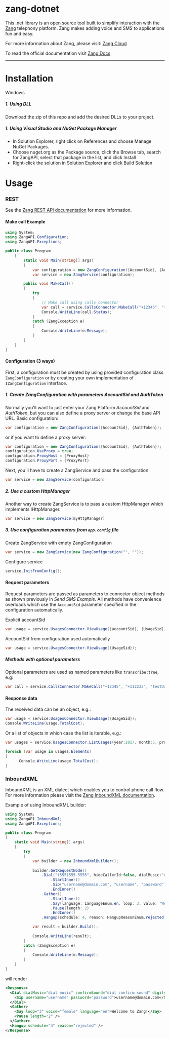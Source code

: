 zang-dotnet
===========

This .net library is an open source tool built to simplify interaction with the [Zang](http://www.zang.io) telephony platform. Zang makes adding voice and SMS to applications fun and easy.

For more information about Zang, please visit: [Zang Cloud](https://www.zang.io/products/cloud)

To read the official documentation visit [Zang Docs](http://docs.zang.io)

---


Installation
============

Windows
##### 1. Using DLL

Download the zip of this repo and add the desired DLLs to your project.

##### 1. Using Visual Studio and NuGet Package Manager

- In Solution Explorer, right click on References and choose Manage NuGet Packages.
- Choose nuget.org as the Package source, click the Browse tab, search for ZangAPI, select that package in the list, and click Install
- Right-click the solution in Solution Explorer and click Build Solution

Usage
======

### REST

See the [Zang REST API documentation](http://docs.zang.io/docs/overview) for more information.

#### Make call Example

```cs
using System;
using ZangAPI.Configuration;
using ZangAPI.Exceptions;

public class Program
    {
        static void Main(string[] args)
        {
            var configuration = new ZangConfiguration({AccountSid}, {AuthToken});
			var service = new ZangService(configuration);

		public void MakeCall()
        {
            try
            {
                // Make call using calls connector
                var call = service.CallsConnector.MakeCall("+12345", "+12678", "http://zang.io/ivr/welcome/call", playDtmf: "ww12w3221", timeout: 100);
                Console.WriteLine(call.Status);
            }
            catch (ZangException e)
            {
                Console.WriteLine(e.Message);
            }
        }
    }
}
```


#### Configuration (3 ways)

First, a configuration must be created by using provided configuration class `ZangConfiguration` or by creating your own implementation of `IZangConfiguration` interface.

##### 1. Create ZangConfiguration with parameters AccountSid and AuthToken

Normally you'll want to just enter your Zang Platform *AccountSid* and *AuthToken*, but you can also define a proxy server or change the base API URL.
Basic configuration:

```cs
var configuration = new ZangConfiguration({AccountSid}, {AuthToken});
```
or if you want to define a proxy server:
```cs
var configuration = new ZangConfiguration({AccountSid}, {AuthToken});
configuration.UseProxy = true;
configuration.ProxyHost = {ProxyHost}
configuration.ProxyPort = {ProxyPort}
```
Next, you'll have to create a ZangService and pass the configuration
```cs
var service = new ZangService(configuration)
```

##### 2. Use a custom HttpManager
Another way to create ZangService is to pass a custom HttpManager which implements IHttpManager. 
```cs
var service = new ZangService(myHttpManager)
```

##### 3. Use configuration parameters from `app.config` file

Create ZangService with empty ZangConfiguration
```cs
var service = new ZangService(new ZangConfiguration("", ""));
```

Configure service 
```cs
service.InitFromConfig();
```


#### Request parameters
Request parameters are passed as parameters to connector object methods as shown previously in *Send SMS Example*. All methods have convenience overloads which use the `AccountSid` parameter specified in the configuration automatically.

Explicit accountSid
```cs
var usage = service.UsagesConnector.ViewUsage({accountSid}, {UsageSid});
```

AccountSid from configuration used automatically
```cs
var usage = service.UsagesConnector.ViewUsage({UsageSid});
```

##### Methods with optional parameters

Optional parameters are used as named parameters like `transcribe:true`, e.g:
```cs
var call = service.CallsConnector.MakeCall("+12345", "+112233", "testUrl", transcribe:true, transcribeCallback:"transcribeCallback");
```

#### Response data
The received data can be an object, e.g.:

```cs
var usage = service.UsagesConnector.ViewUsage({UsageSid});
Console.WriteLine(usage.TotalCost);
```
Or a list of objects in which case the list is iterable, e.g.:
```cs
var usages = service.UsagesConnector.ListUsages(year:2017, month:5, product:Product.INBOUND_CALL, page: 3, pageSize: 40);

foreach (var usage in usages.Elements)
{
      Console.WriteLine(usage.TotalCost);              
}
```

### InboundXML

InboundXML is an XML dialect which enables you to control phone call flow. For more information please visit the [Zang InboundXML documentation](http://docs.zang.io/docs/inboundxml-overview).

Example of using InboundXML builder:

```cs
using System;
using ZangAPI.InboundXml;
using ZangAPI.Exceptions;

public class Program
{
    static void Main(string[] args)
    {
    	try
        {
            var builder = new InboundXmlBuilder();
     
            builder.GetRequestNode()
		        .Dial("(555)555-5555", hideCallerId:false, dialMusic:"dial music", confirmSound:"dial confirm sound",                              digitsMatch:"ww12w3221", record:false, recordDirection:RecordDirectionEnum.@out)
		            .StartInner()
		            .Sip("username@domain.com", "username", "password")
		            .EndInner()
		        .Gather()
		            .StartInner()
		            .Say(language: LanguageEnum.en, loop: 3, value: "Welcome to Zang!", voice: VoiceEnum.female)
		            .Pause(length: 2)
		            .EndInner()
		        .Hangup(schedule: 4, reason: HangupReasonEnum.rejected);

            var result = builder.Build();
                           
            Console.WriteLine(result);
        }
        catch (ZangException e)
        {
            Console.WriteLine(e.Message);
        }
    }
}
```

will render

```xml
<Response>
  <Dial dialMusic="dial music" confirmSound="dial confirm sound" digitsMatch="ww12w3221" hideCallerId="False" record="False" recordDirection="out">
    <Sip username="username" password="password">username@domain.com</Sip>
  </Dial>
  <Gather>
    <Say loop="3" voice="female" language="en">Welcome to Zang!</Say>
    <Pause length="2" />
  </Gather>
  <Hangup schedule="4" reason="rejected" />
</Response>
```
